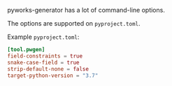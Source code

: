 pyworks-generator has a lot of command-line options.

The options are supported on `pyproject.toml`.

Example `pyproject.toml`:
```toml 
[tool.pwgen]
field-constraints = true
snake-case-field = true
strip-default-none = false
target-python-version = "3.7"
```
